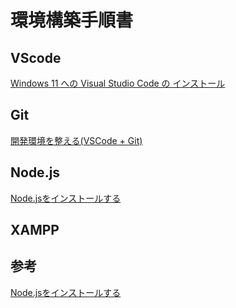 # 環境構築手順書

## VScode

[Windows 11 への Visual Studio Code の インストール](https://qiita.com/mmake/items/2cf2131a0ab5bc431215)

## Git

[開発環境を整える(VSCode + Git)](https://zenn.dev/ameyo/articles/1b58281341771f#git%E3%81%AE%E3%82%A4%E3%83%B3%E3%82%B9%E3%83%88%E3%83%BC%E3%83%AB)

## Node.js

[Node.jsをインストールする](https://qiita.com/sefoo0104/items/0653c935ea4a4db9dc2b)

## XAMPP

## 参考

[Node.jsをインストールする](https://qiita.com/sefoo0104/items/0653c935ea4a4db9dc2b)